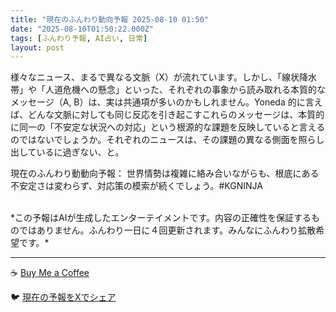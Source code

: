 ```yaml
---
title: "現在のふんわり動向予報 2025-08-10 01:50"
date: "2025-08-10T01:50:22.000Z"
tags: [ふんわり予報, AI占い, 日常]
layout: post
---
```


様々なニュース、まるで異なる文脈（X）が流れています。しかし、「線状降水帯」や「人道危機への懸念」といった、それぞれの事象から読み取れる本質的なメッセージ（A, B）は、実は共通項が多いのかもしれません。Yoneda 的に言えば、どんな文脈に対しても同じ反応を引き起こすこれらのメッセージは、本質的に同一の「不安定な状況への対応」という根源的な課題を反映していると言えるのではないでしょうか。それぞれのニュースは、その課題の異なる側面を照らし出しているに過ぎない、と。

現在のふんわり動動向予報：
世界情勢は複雑に絡み合いながらも、根底にある不安定さは変わらず、対応策の模索が続くでしょう。#KGNINJA

<br>
*この予報はAIが生成したエンターテイメントです。内容の正確性を保証するものではありません。ふんわり一日に４回更新されます。みんなにふんわり拡散希望です。*

---
☕️ [Buy Me a Coffee](https://www.buymeacoffee.com/kgninja)

🐦 [現在の予報をXでシェア](https://twitter.com/intent/tweet?text=%E7%8F%BE%E5%9C%A8%E3%81%AE%E3%81%B5%E3%82%93%E3%82%8F%E3%82%8A%E4%BA%88%E5%A0%B1%3A%20%E3%80%8C%E6%A7%98%E3%80%85%E3%81%AA%E3%83%8B%E3%83%A5%E3%83%BC%E3%82%B9%E3%80%81%E3%81%BE%E3%82%8B%E3%81%A7%E7%95%B0%E3%81%AA%E3%82%8B%E6%96%87%E8%84%88%EF%BC%88X%EF%BC%89%E3%81%8C%E6%B5%81%E3%82%8C%E3%81%A6%E3%81%84%E3%81%BE%E3%81%99%E3%80%82%E3%80%8D%23KGNINJA%20%E7%B6%9A%E3%81%8D%E3%81%AF%E3%83%96%E3%83%AD%E3%82%B0%E3%81%A7%EF%BC%81%F0%9F%91%87&url=https%3A%2F%2Fkg-ninja.github.io%2FFunwariyoso%2F)
